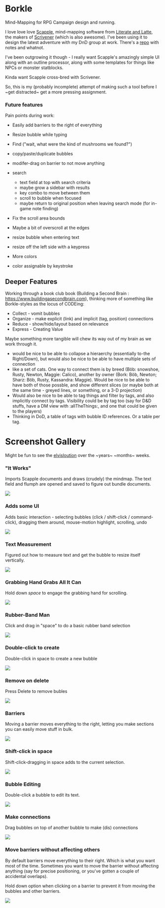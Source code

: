 # Borkle

Mind-Mapping for RPG Campaign design and running.

I love love love [Scapple](https://www.literatureandlatte.com/scapple/overview), mind-mapping
software from [Literate and Latte](https://www.literatureandlatte.com), the makers of 
[Scrivener](https://www.literatureandlatte.com/scrivener/overview) (which is also awesome).
I've been using it to design the latest adventure with my DnD group at work.  There's
a [repo](https://github.com/markd2/MarkDnD) with notes and whatnot.

I've been outgrowing it though - I really want Scapple's amazingly simple UI along with
an outline processor, along with some templates for things like NPCs or monster statblocks.

Kinda want Scapple cross-bred with Scrivener.

So, this is my (probably incomplete) attempt of making such a tool before I 
~get distracted~ get a more pressing assignment.

### Future features

Pain points during work:

* Easily add barriers to the right of everything
* Resize bubble while typing
* Find ("wait, what were the kind of mushrooms we found?")
* copy/paste/duplicate bubbles
* modifer-drag on barrier to not move anything

* search
  - text field at top with search criteria
  - maybe grow a sidebar with results
  - key combo to move between them
  - scroll to bubble when focused
  - maybe return to original position when leaving search mode (for in-game 
    note finding)
* Fix the scroll area bounds
* Maybe a bit of overscroll at the edges
* resize bubble when entering text
* resize off the left side with a keypress
* More colors
* color assignable by keystroke


## Deeper Features

Working through a book club book (Building a Second Brain : https://www.buildingasecondbrain.com), thinking more of something like Borkle-styles as the locus of CODEing:

  - Collect - vomit bubbles
  - Organize - make explicit (link) and implicit (tag, position) connections
  - Reduce - show/hide/layout based on relevance
  - Express - Creating Value

Maybe something more tangible will chew its way out of my brain as we work through it.

* would be nice to be able to collapse a hieraerchy (essentially to-the Right/Down),
  but would also be nice to be able to have multiple sets of connection
* like a set of cats.  One way to connect them is by breed (Böb: snowshoe,
  Rusty, Newton, Maggie: Calico), another by owner (Bork: Böb, Newton; Sharz: Böb,
  Rusty, Kassandra: Maggie). Would be nice to be able to have both of those possble,
  and show different slices (or maybe both at the same time - greyed lines, or something,
  or a 3-D projection)
* Would also be nice to be able to tag things and filter by tags, and also implicitly
  connect by tags.  Visibility could be by tag too (say for D&D stuffs, have a DM
  view with :allTheThings:, and one that could be given to the players)
* Thinking in DoD, a table of tags with bubble ID references. Or a table per tag.


# Screenshot Gallery

Might be fun to see the [elvisloution](https://www.youtube.com/watch?v=knc9LKjukSQ) over the ~years~ ~months~ weeks.


### "It Works"

Imports Scapple documents and draws (crudely) the mindmap.  The text field and flumph are
opened and saved to figure out bundle documents.

![](assets/screenshot-1.png)


### Adds some UI

Adds basic interaction - selecting bubbles (click / shift-click / command-click), dragging them
around, mouse-motion highlight, scrolling, undo

![](assets/borkle2.gif)

### Text Measurement

Figured out how to measure text and get the bubble to resize itself vertically.

![](assets/borkle3.png)

### Grabbing Hand Grabs All It Can

Hold down _space_ to engage the grabbing hand for scrolling.

![](assets/grab-hand.gif)

### Rubber-Band Man

Click and drag in "space" to do a basic rubber band selection

![](assets/rubber-band.gif)

### Double-click to create

Double-click in space to create a new bubble

![](assets/creation.gif)

### Remove on delete

Press Delete to remove bubles

![](assets/remove.gif)

### Barriers

Moving a barrier moves everything to the right, letting you make sections you can
easily move stuff in bulk.

![](assets/barriers.gif)

### Shift-click in space

Shift-click-dragging in space adds to the current selection.

![](assets/shift-space.gif)


### Bubble Editing

Double-click a bubble to edit its text.

![](assets/text-editing.gif)


### Make connections

Drag bubbles on top of another bubble to make (dis) connections

![](assets/connection.gif)


### Move barriers without affecting others

By default barriers move everything to their right.  Which is what
you want most of the time. Sometimes you want to move the barrier
without affecting anything (say for precise positioning, or you've gotten
a couple of accidental overlaps).

Hold down option when clicking on a barrier to prevent it from moving
the bubbles and other barriers.

![](assets/option-barrier.gif)
